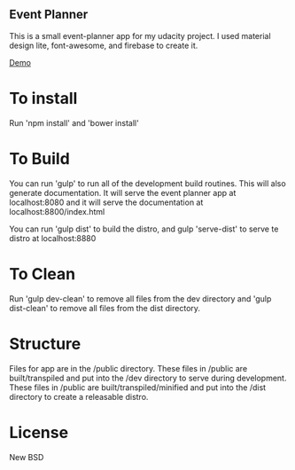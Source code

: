 ## Event Planner

This is a small event-planner app for my udacity project.  I used material design lite, font-awesome, and firebase to create it.

[Demo](https://swanky-event-planner.firebaseapp.com/)

# To install

Run 'npm install' and 'bower install'

# To Build

You can run 'gulp' to run all of the development build routines.  This will also generate documentation.  It will serve the event planner app at localhost:8080 and it will serve the documentation at localhost:8800/index.html

You can run 'gulp dist' to build the distro, and gulp 'serve-dist' to serve te distro at localhost:8880

# To Clean

Run 'gulp dev-clean' to remove all files from the dev directory and 'gulp dist-clean' to remove all files from the dist directory.

# Structure

Files for app are in the /public directory.
These files in /public are built/transpiled and put into the /dev directory to serve during development.
These files in /public are built/transpiled/minified and put into the /dist directory to create a releasable distro.

# License

New BSD